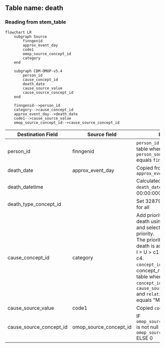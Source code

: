 ## Table name: death

### Reading from stem_table

```mermaid
flowchart LR
    subgraph Source
        finngenid
        approx_event_day
        code1
        omop_source_concept_id
        category
    end

    subgraph CDM-OMOP-v5.4
        person_id
        cause_concept_id
        death_date
        cause_source_value
        cause_source_concept_id
    end

    finngenid-->person_id
    category-->cause_concept_id
    approx_event_day-->death_date
    code1-->cause_source_value
    omop_source_concept_id-->cause_source_concept_id
```

| Destination Field | Source field | Logic | Comment field |
| --- | --- | --- | --- |
| person_id | finngenid | `person_id` from person table where `person_source_value` equals `finngenid` |   Calculated |
| death_date | approx_event_day | Copied from `approx_event_day` | Copied |
| death_datetime |  | Calculated from  `death_date` with time 00:00:0000 | Calculated |
| death_type_concept_id |  | Set 32879 - 'Registry' for all | Calculated |
| cause_concept_id | category | Add priority for cause of death using `category` and select the top priority.<br> The priority for cause of death is as follows:<br>I > U > c1 > c2 > c3 > c4.<br>`concept_id_2` from concept_relationship table where `concept_id_1` equals `cause_source_concept_id` and `relationship_id` equals "Maps to" | Calculated <br> NOTE: IF a `cause_source_concept_id` has more than one standard mapping (`concept_id_2`), one row is added per each additional `cause_concept_id` |
| cause_source_value | code1 | Copied `code1` as it is | Copied |
| cause_source_concept_id | omop_source_concept_id | IF `omop_source_concept_id` is not null then `omop_source_concept_id`<br> ELSE 0 | Calculated |

